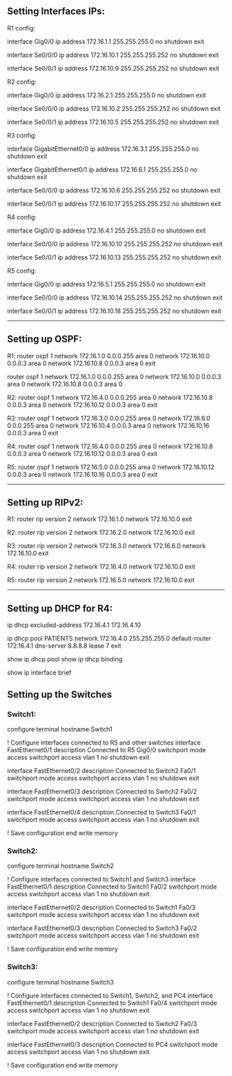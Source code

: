 ## Setting Interfaces IPs:

R1 config:

interface Gig0/0
ip address 172.16.1.1 255.255.255.0
no shutdown
exit

interface Se0/0/0
ip address 172.16.10.1 255.255.255.252
no shutdown
exit

interface Se0/0/1
ip address 172.16.10.9 255.255.255.252
no shutdown
exit

R2 config:

interface Gig0/0
ip address 172.16.2.1 255.255.255.0
no shutdown
exit

interface Se0/0/0
ip address 172.16.10.2 255.255.255.252
no shutdown
exit

interface Se0/0/1
ip address 172.16.10.5 255.255.255.252
no shutdown
exit

R3 config:

interface GigabitEthernet0/0
ip address 172.16.3.1 255.255.255.0
no shutdown
exit

interface GigabitEthernet0/1
ip address 172.16.6.1 255.255.255.0
no shutdown
exit

interface Se0/0/0
ip address 172.16.10.6 255.255.255.252
no shutdown
exit

interface Se0/0/1
ip address 172.16.10.17 255.255.255.252
no shutdown
exit

R4 config:

interface Gig0/0
ip address 172.16.4.1 255.255.255.0
no shutdown
exit

interface Se0/0/0
ip address 172.16.10.10 255.255.255.252
no shutdown
exit

interface Se0/0/1
ip address 172.16.10.13 255.255.255.252
no shutdown
exit

R5 config:

interface Gig0/0
ip address 172.16.5.1 255.255.255.0
no shutdown
exit

interface Se0/0/0
ip address 172.16.10.14 255.255.255.252
no shutdown
exit

interface Se0/0/1
ip address 172.16.10.18 255.255.255.252
no shutdown
exit

---

## Setting up OSPF:

R1:
router ospf 1
network 172.16.1.0 0.0.0.255 area 0
network 172.16.10.0 0.0.0.3 area 0
network 172.16.10.8 0.0.0.3 area 0
exit

router ospf 1
network 172.16.1.0 0.0.0.255 area 0
network 172.16.10.0 0.0.0.3 area 0
network 172.16.10.8 0.0.0.3 area 0


R2:
router ospf 1
network 172.16.4.0 0.0.0.255 area 0
network 172.16.10.8 0.0.0.3 area 0
network 172.16.10.12 0.0.0.3 area 0
exit

R3:
router ospf 1
network 172.16.3.0 0.0.0.255 area 0
network 172.16.6.0 0.0.0.255 area 0
network 172.16.10.4 0.0.0.3 area 0
network 172.16.10.16 0.0.0.3 area 0
exit

R4:
router ospf 1
network 172.16.4.0 0.0.0.255 area 0
network 172.16.10.8 0.0.0.3 area 0
network 172.16.10.12 0.0.0.3 area 0
exit

R5:
router ospf 1
network 172.16.5.0 0.0.0.255 area 0
network 172.16.10.12 0.0.0.3 area 0
network 172.16.10.16 0.0.0.3 area 0
exit

---

## Setting up RIPv2:

R1:
router rip
version 2
network 172.16.1.0
network 172.16.10.0
exit

R2:
router rip
version 2
network 172.16.2.0
network 172.16.10.0
exit

R3:
router rip
version 2
network 172.16.3.0
network 172.16.6.0
network 172.16.10.0
exit

R4:
router rip
version 2
network 172.16.4.0
network 172.16.10.0
exit

R5:
router rip
version 2
network 172.16.5.0
network 172.16.10.0
exit


---

## Setting up DHCP for R4:

ip dhcp excluded-address 172.16.4.1 172.16.4.10

ip dhcp pool PATIENTS
network 172.16.4.0 255.255.255.0
default-router 172.16.4.1
dns-server 8.8.8.8
lease 7
exit

show ip dhcp pool
show ip dhcp binding

show ip interface brief


## Setting up the Switches

### Switch1:
configure terminal
hostname Switch1

! Configure interfaces connected to R5 and other switches
interface FastEthernet0/1
description Connected to R5 Gig0/0
switchport mode access
switchport access vlan 1
no shutdown
exit

interface FastEthernet0/2
description Connected to Switch2 Fa0/1
switchport mode access
switchport access vlan 1
no shutdown
exit

interface FastEthernet0/3
description Connected to Switch2 Fa0/2
switchport mode access
switchport access vlan 1
no shutdown
exit

interface FastEthernet0/4
description Connected to Switch3 Fa0/1
switchport mode access
switchport access vlan 1
no shutdown
exit

! Save configuration
end
write memory

### Switch2:

configure terminal
hostname Switch2

! Configure interfaces connected to Switch1 and Switch3
interface FastEthernet0/1
description Connected to Switch1 Fa0/2
switchport mode access
switchport access vlan 1
no shutdown
exit

interface FastEthernet0/2
description Connected to Switch1 Fa0/3
switchport mode access
switchport access vlan 1
no shutdown
exit

interface FastEthernet0/3
description Connected to Switch3 Fa0/2
switchport mode access
switchport access vlan 1
no shutdown
exit

! Save configuration
end
write memory

### Switch3:

configure terminal
hostname Switch3

! Configure interfaces connected to Switch1, Switch2, and PC4
interface FastEthernet0/1
description Connected to Switch1 Fa0/4
switchport mode access
switchport access vlan 1
no shutdown
exit

interface FastEthernet0/2
description Connected to Switch2 Fa0/3
switchport mode access
switchport access vlan 1
no shutdown
exit

interface FastEthernet0/3
description Connected to PC4
switchport mode access
switchport access vlan 1
no shutdown
exit

! Save configuration
end
write memory











